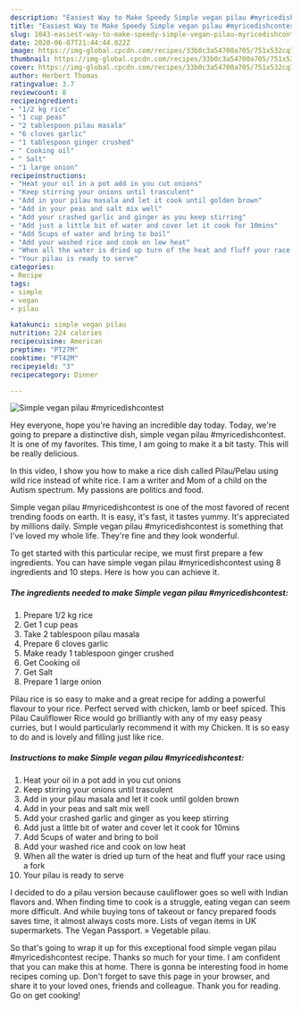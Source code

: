 ```yaml
---
description: "Easiest Way to Make Speedy Simple vegan pilau #myricedishcontest"
title: "Easiest Way to Make Speedy Simple vegan pilau #myricedishcontest"
slug: 1043-easiest-way-to-make-speedy-simple-vegan-pilau-myricedishcontest
date: 2020-06-07T21:44:44.022Z
image: https://img-global.cpcdn.com/recipes/33b0c3a54700a705/751x532cq70/simple-vegan-pilau-myricedishcontest-recipe-main-photo.jpg
thumbnail: https://img-global.cpcdn.com/recipes/33b0c3a54700a705/751x532cq70/simple-vegan-pilau-myricedishcontest-recipe-main-photo.jpg
cover: https://img-global.cpcdn.com/recipes/33b0c3a54700a705/751x532cq70/simple-vegan-pilau-myricedishcontest-recipe-main-photo.jpg
author: Herbert Thomas
ratingvalue: 3.7
reviewcount: 8
recipeingredient:
- "1/2 kg rice"
- "1 cup peas"
- "2 tablespoon pilau masala"
- "6 cloves garlic"
- "1 tablespoon ginger crushed"
- " Cooking oil"
- " Salt"
- "1 large onion"
recipeinstructions:
- "Heat your oil in a pot add in you cut onions"
- "Keep stirring your onions until trasculent"
- "Add in your pilau masala and let it cook until golden brown"
- "Add in your peas and salt mix well"
- "Add your crashed garlic and ginger as you keep stirring"
- "Add just a little bit of water and cover let it cook for 10mins"
- "Add 5cups of water and bring to boil"
- "Add your washed rice and cook on low heat"
- "When all the water is dried up turn of the heat and fluff your race using a fork"
- "Your pilau is ready to serve"
categories:
- Recipe
tags:
- simple
- vegan
- pilau

katakunci: simple vegan pilau 
nutrition: 224 calories
recipecuisine: American
preptime: "PT27M"
cooktime: "PT42M"
recipeyield: "3"
recipecategory: Dinner

---
```



![Simple vegan pilau #myricedishcontest](https://img-global.cpcdn.com/recipes/33b0c3a54700a705/751x532cq70/simple-vegan-pilau-myricedishcontest-recipe-main-photo.jpg)

Hey everyone, hope you're having an incredible day today. Today, we're going to prepare a distinctive dish, simple vegan pilau #myricedishcontest. It is one of my favorites. This time, I am going to make it a bit tasty. This will be really delicious.

In this video, I show you how to make a rice dish called Pilau/Pelau using wild rice instead of white rice. I am a writer and Mom of a child on the Autism spectrum. My passions are politics and food.

Simple vegan pilau #myricedishcontest is one of the most favored of recent trending foods on earth. It is easy, it's fast, it tastes yummy. It's appreciated by millions daily. Simple vegan pilau #myricedishcontest is something that I've loved my whole life. They're fine and they look wonderful.


To get started with this particular recipe, we must first prepare a few ingredients. You can have simple vegan pilau #myricedishcontest using 8 ingredients and 10 steps. Here is how you can achieve it.

<!--inarticleads1-->

##### The ingredients needed to make Simple vegan pilau #myricedishcontest:

1. Prepare 1/2 kg rice
1. Get 1 cup peas
1. Take 2 tablespoon pilau masala
1. Prepare 6 cloves garlic
1. Make ready 1 tablespoon ginger crushed
1. Get  Cooking oil
1. Get  Salt
1. Prepare 1 large onion


Pilau rice is so easy to make and a great recipe for adding a powerful flavour to your rice. Perfect served with chicken, lamb or beef spiced. This Pilau Cauliflower Rice would go brilliantly with any of my easy peasy curries, but I would particularly recommend it with my Chicken. It is so easy to do and is lovely and filling just like rice. 

<!--inarticleads2-->

##### Instructions to make Simple vegan pilau #myricedishcontest:

1. Heat your oil in a pot add in you cut onions
1. Keep stirring your onions until trasculent
1. Add in your pilau masala and let it cook until golden brown
1. Add in your peas and salt mix well
1. Add your crashed garlic and ginger as you keep stirring
1. Add just a little bit of water and cover let it cook for 10mins
1. Add 5cups of water and bring to boil
1. Add your washed rice and cook on low heat
1. When all the water is dried up turn of the heat and fluff your race using a fork
1. Your pilau is ready to serve


I decided to do a pilau version because cauliflower goes so well with Indian flavors and. When finding time to cook is a struggle, eating vegan can seem more difficult. And while buying tons of takeout or fancy prepared foods saves time, it almost always costs more. Lists of vegan items in UK supermarkets. The Vegan Passport. » Vegetable pilau. 

So that's going to wrap it up for this exceptional food simple vegan pilau #myricedishcontest recipe. Thanks so much for your time. I am confident that you can make this at home. There is gonna be interesting food in home recipes coming up. Don't forget to save this page in your browser, and share it to your loved ones, friends and colleague. Thank you for reading. Go on get cooking!
